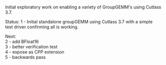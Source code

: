 Initial exploratory work on enabling a variety of GroupGEMM's using Cutlass 3.7.

Status:
1 - Initial standalone groupGEMM using Cutlass 3.7 with a simple test driver confirming all is working.

Next:  
2 - add BFloat16  
3 - better verification test  
4 - expose as CPP extension  
5 - backwards pass  
